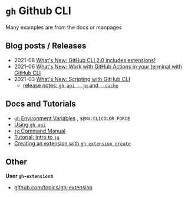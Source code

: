 # `gh` Github CLI

Many examples are from the docs or manpages 


## Blog posts / Releases

- 2021-08 [What's New: GitHub CLI 2.0 includes extensions!](https://github.blog/2021-08-24-github-cli-2-0-includes-extensions/)
- 2021-06 [What's New: Work with GitHub Actions in your terminal with GitHub CLI](https://github.blog/2021-04-15-work-with-github-actions-in-your-terminal-with-github-cli/)
- 2021-03 [What's New: Scripting with GitHub CLI](https://github.blog/2021-03-11-scripting-with-github-cli/)
  - [release notes: `gh api --jq` and `--cache`](https://github.com/cli/cli/releases/tag/v1.7.0)

## Docs and Tutorials

- [`gh` Environment Variables](https://cli.github.com/manual/gh_help_environment) , `$ENV:CLICOLOR_FORCE`
- [Using `gh api`](https://cli.github.com/manual/gh_api)
- [`jq` Command Manual](https://stedolan.github.io/jq/manual/v1.6/)
- [Tutorial: Intro to `jq`](https://stedolan.github.io/jq/tutorial/)
- [Creating an extension with `gh extension create`](https://docs.github.com/en/github-cli/github-cli/creating-github-cli-extensions#creating-an-extension-with-gh-extension-create)

## Other

**User `gh-extension`s**

- [github.com/topics/gh-extension](https://github.com/topics/gh-extension)


